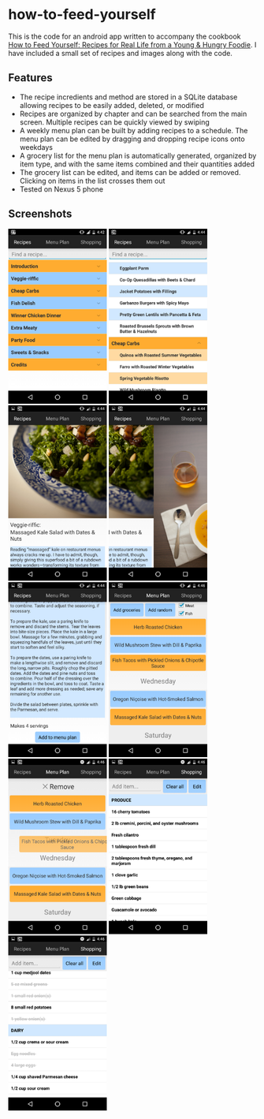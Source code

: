 # how-to-feed-yourself

This is the code for an android app written to accompany the cookbook
[How to Feed Yourself: Recipes for Real Life from a Young & Hungry Foodie](https://www.amazon.com/How-Feed-Yourself-Recipes-Hungry/dp/0692332138).
I have included a small set of recipes and images along with the code.

## Features

* The recipe incredients and method are stored in a SQLite database allowing recipes to be easily added, deleted, or modified
* Recipes are organized by chapter and can be searched from the main screen. Multiple recipes can be quickly viewed by swiping
* A weekly menu plan can be built by adding recipes to a schedule. The menu plan can be edited by dragging and dropping recipe icons onto weekdays
* A grocery list for the menu plan is automatically generated, organized by item type, and with the same items combined and their quantities added
* The grocery list can be edited, and items can be added or removed. Clicking on items in the list crosses them out
* Tested on Nexus 5 phone

## Screenshots
<p></p>
<img src="screenshots/Screenshot_MainScreen.png" width="200" />
<img src="screenshots/Screenshot_MainScreenExpanded.png" width="200" />
<img src="screenshots/Screenshot_Recipe.png" width="200" />
<img src="screenshots/Screenshot_RecipeSwipe.png" width="200" />
<img src="screenshots/Screenshot_RecipeAddToMenuPlan.png" width="200" />
<img src="screenshots/Screenshot_MenuPlan.png" width="200" />
<img src="screenshots/Screenshot_MenuPlanRemove.png" width="200" />
<img src="screenshots/Screenshot_Groceries.png" width="200" />
<img src="screenshots/Screenshot_GroceriesRemove.png" width="200" />

